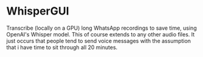 # WhisperGUI
Transcribe (locally on a GPU) long WhatsApp recordings to save time, using OpenAI's Whisper model.
This of course extends to any other audio files. It just occurs that people tend to send voice messages with the assumption that i have time to sit through all 20 minutes.
